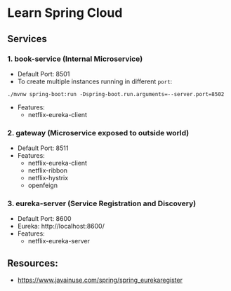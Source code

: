 # Learn Spring Cloud

## Services

### 1. book-service (Internal Microservice)

- Default Port: 8501
- To create multiple instances running in different `port`:
```
./mvnw spring-boot:run -Dspring-boot.run.arguments=--server.port=8502
```
- Features:
  - netflix-eureka-client

### 2. gateway (Microservice exposed to outside world)
- Default Port: 8511
- Features:
  - netflix-eureka-client
  - netflix-ribbon
  - netflix-hystrix
  - openfeign

### 3. eureka-server (Service Registration and Discovery)
- Default Port: 8600
- Eureka: http://localhost:8600/
- Features:
    - netflix-eureka-server

## Resources:
 - https://www.javainuse.com/spring/spring_eurekaregister
